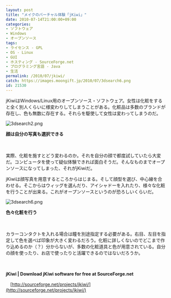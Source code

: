 ```yaml
---
layout: post
title: "メイクのバーチャル体験「jKiwi」"
date: 2010-07-14T21:00:00+09:00
categories:
- ソフトウェア
- Windows
- オープンソース
tags: 
- ライセンス - GPL
- OS - Linux
- GUI
- ホスティング - SourceForge.net
- プログラミング言語 - Java
- 生活
permalink: /2010/07/jkiwi/
catch: https://images.moongift.jp/2010/07/3dsearch6.png
id: 21530
---
```

jKiwiはWindows/Linux用のオープンソース・ソフトウェア。女性は化粧をすると全く別人くらいに様変わりしてしまうことがある。化粧品は多数のブランドが存在し、色も無数に存在する。それらを駆使して女性は変わってしまうのだ。

  

![3dsearch2.png](https://images.moongift.jp/2010/07/3dsearch2.png)  
  
**顔は自分の写真も選択できる**

  

　

  

実際、化粧を施すとどう変わるのか。それを自分の顔で都度試していたら大変だ。コンピュータを使って疑似体験できれば面白そうだ。そんなものまでオープンソースになってしまった、それがjKiwiだ。

  
<!--more-->

jKiwiは顔写真を用意するところからはじまる。そして顔型を選び、中心線を合わせる。そこからはウィッグを選んだり、アイシャドーを入れたり、様々な化粧を行うことが出来る。これがオープンソースというのが恐ろしいくらいだ。

  

![3dsearch6.png](https://images.moongift.jp/2010/07/3dsearch6.png)  
  
**色々化粧を行う**

  

　

  

カラーコンタクトを入れる場合は瞳を別途指定する必要がある。右目、左目を指定して色を選べば印象が大きく変わるだろう。化粧に詳しくないのでどこまで作り込めるのか（？）分からないが、多数の化粧道具と色が用意されている。自分の顔を使ったり、お店で使ったりと活躍できるのではないだろうか。

  

　

  

**jKiwi | Download jKiwi software for free at SourceForge.net**  
  
　[http://sourceforge.net/projects/jkiwi/](http://sourceforge.net/projects/jkiwi/)

  
